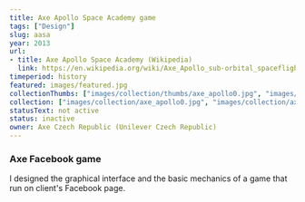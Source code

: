 ```yaml
---
title: Axe Apollo Space Academy game
tags: ["Design"]
slug: aasa
year: 2013
url:
- title: Axe Apollo Space Academy (Wikipedia)
  link: https://en.wikipedia.org/wiki/Axe_Apollo_sub-orbital_spaceflights/
timeperiod: history
featured: images/featured.jpg
collectionThumbs: ["images/collection/thumbs/axe_apollo0.jpg", "images/collection/thumbs/axe_apollo1.jpg", "images/collection/thumbs/axe_apollo2.jpg", "images/collection/thumbs/axe_apollo3.jpg", "images/collection/thumbs/axe_apollo4.jpg", "images/collection/thumbs/axe_apollo5.jpg"]
collection: ["images/collection/axe_apollo0.jpg", "images/collection/axe_apollo1.jpg", "images/collection/axe_apollo2.jpg", "images/collection/axe_apollo3.jpg", "images/collection/axe_apollo4.jpg", "images/collection/axe_apollo5.jpg"]
statusText: not active
status: inactive
owner: Axe Czech Republic (Unilever Czech Republic)
---
```

### Axe Facebook game
I designed the graphical interface and the basic mechanics of a game that run on client's Facebook page.  

